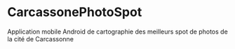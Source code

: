 # CarcassonePhotoSpot
Application mobile Android de cartographie des meilleurs spot de photos de la cité de Carcassonne
